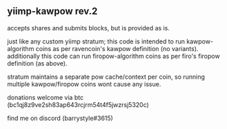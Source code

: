 ## yiimp-kawpow rev.2

accepts shares and submits blocks, but is provided as is.

just like any custom yiimp stratum; this code is intended to run kawpow-algorithm coins as per ravencoin's kawpow definition (no variants).
additionally this code can run firopow-algorithm coins as per firo's firopow definition (as above).

stratum maintains a separate pow cache/context per coin, so running multiple kawpow/firopow coins wont cause any issue.

donations welcome via btc (bc1qj8z9ve2sh83ap643rcjrm54t4f5jwzrsj5320c)

find me on discord (barrystyle#3615)
